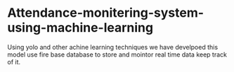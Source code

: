 # Attendance-monitering-system-using-machine-learning
Using yolo and other achine learning techniques we have develpoed this model use fire base database to store and mointor real time data keep track of it.
